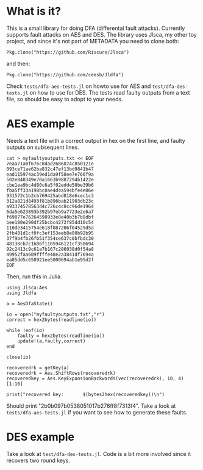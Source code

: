 # What is it?

This is a small library for doing DFA (differental fault attacks). Currently supports fault attacks on AES and DES. The library uses Jlsca, my other toy project, and since it's not part of METADATA you need to clone both:

```
Pkg.clone("https://github.com/Riscure/Jlsca")
```

and then:

```
Pkg.clone("https://github.com/ceesb/Jldfa")
```

Check `tests/dfa-aes-tests.jl` on howto use for AES and `test/dfa-des-tests.jl` on how to use for DES. The tests read faulty outputs from a text file, so should be easy to adopt to your needs.

# AES example

Needs a text file with a correct output in hex on the first line, and faulty outputs on subsequent lines.

```
cat > myfaultyoutputs.txt << EOF
7eaa71a0f676c8dad2686874c850121e
093ce71ae62ba832c47ef13bd9841b47
ead115974ac39ed1da9f58ee7e766f9a
502e848349e70a1663b9887294b1422e
cbe1ea9bc4d80c6a5f02edde50be39b6
fba5ff33a198bc0ae4d4a594bfe4e06e
931572c1b2cb769425abd818e6cec1c3
312a821d8493f81b896bab21903db23c
a93374578563d4c726c4c8cc96de1964
6da5e623893b392b97eb9a7723e2e6a7
f69077e76264598933e8e40b3b7b8dbf
bee180e290df25bcbc4272f85dd10c54
110de3415754e618f087206f04529d5a
2fb481d1cf0fc3ef153eeb8e80b92b95
37f9b4fb26fb51f354ce637c0bfbdc30
48138cb7c1b86f1105946121cf350694
92c2413c9c61a7b167c286038d0f54a8
49952faa609ffffe48e2a3841df7694a
ea85dd5c658921ee5000694ab1e95d2f
EOF
```
Then, run this in Julia.
```
using Jlsca:Aes
using Jldfa

a = AesDfaState()

io = open("myfaultyoutputs.txt","r")
correct = hex2bytes(readline(io))

while !eof(io)
    faulty = hex2bytes(readline(io))
    update!(a,faulty,correct)
end

close(io)

recoveredrk = getKey(a)
recoveredrk = Aes.ShiftRows(recoveredrk)
recoveredkey = Aes.KeyExpansionBackwards(vec(recoveredrk), 10, 4)[1:16]

print("recovered key:       $(bytes2hex(recoveredkey))\n")
```
Should print "2b0b097b0538051017b276ff8f7313f4". Take a look at `tests/dfa-aes-tests.jl` if you want to see how to generate these faults.

# DES example

Take a look at  `test/dfa-des-tests.jl`. Code is a bit more involved since it recovers two round keys.
